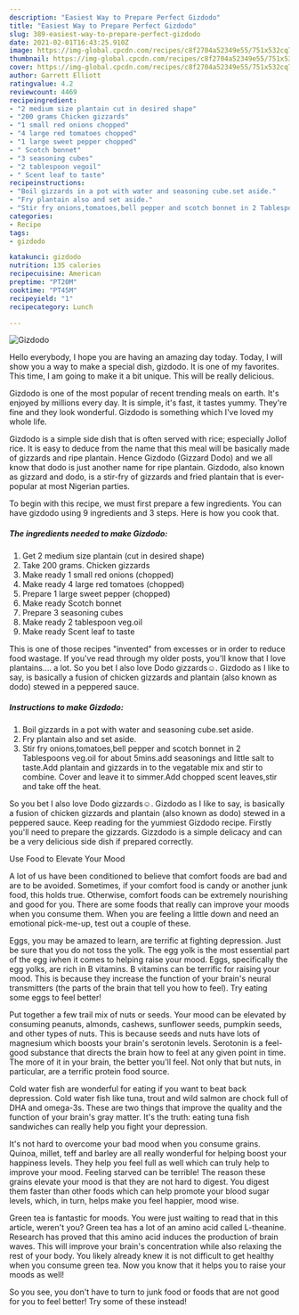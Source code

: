 ```yaml
---
description: "Easiest Way to Prepare Perfect Gizdodo"
title: "Easiest Way to Prepare Perfect Gizdodo"
slug: 389-easiest-way-to-prepare-perfect-gizdodo
date: 2021-02-01T16:43:25.910Z
image: https://img-global.cpcdn.com/recipes/c8f2704a52349e55/751x532cq70/gizdodo-recipe-main-photo.jpg
thumbnail: https://img-global.cpcdn.com/recipes/c8f2704a52349e55/751x532cq70/gizdodo-recipe-main-photo.jpg
cover: https://img-global.cpcdn.com/recipes/c8f2704a52349e55/751x532cq70/gizdodo-recipe-main-photo.jpg
author: Garrett Elliott
ratingvalue: 4.2
reviewcount: 4469
recipeingredient:
- "2 medium size plantain cut in desired shape"
- "200 grams Chicken gizzards"
- "1 small red onions chopped"
- "4 large red tomatoes chopped"
- "1 large sweet pepper chopped"
- " Scotch bonnet"
- "3 seasoning cubes"
- "2 tablespoon vegoil"
- " Scent leaf to taste"
recipeinstructions:
- "Boil gizzards in a pot with water and seasoning cube.set aside."
- "Fry plantain also and set aside."
- "Stir fry onions,tomatoes,bell pepper and scotch bonnet in 2 Tablespoons veg.oil for about 5mins.add seasonings and little salt to taste.Add plantain and gizzards in to the vegatable mix and stir to combine. Cover and leave it to simmer.Add chopped scent leaves,stir and take off the heat."
categories:
- Recipe
tags:
- gizdodo

katakunci: gizdodo 
nutrition: 135 calories
recipecuisine: American
preptime: "PT20M"
cooktime: "PT45M"
recipeyield: "1"
recipecategory: Lunch

---
```



![Gizdodo](https://img-global.cpcdn.com/recipes/c8f2704a52349e55/751x532cq70/gizdodo-recipe-main-photo.jpg)

Hello everybody, I hope you are having an amazing day today. Today, I will show you a way to make a special dish, gizdodo. It is one of my favorites. This time, I am going to make it a bit unique. This will be really delicious.

Gizdodo is one of the most popular of recent trending meals on earth. It's enjoyed by millions every day. It is simple, it's fast, it tastes yummy. They're fine and they look wonderful. Gizdodo is something which I've loved my whole life.

Gizdodo is a simple side dish that is often served with rice; especially Jollof rice. It is easy to deduce from the name that this meal will be basically made of gizzards and ripe plantain. Hence Gizdodo (Gizzard Dodo) and we all know that dodo is just another name for ripe plantain. Gizdodo, also known as gizzard and dodo, is a stir-fry of gizzards and fried plantain that is ever-popular at most Nigerian parties.


To begin with this recipe, we must first prepare a few ingredients. You can have gizdodo using 9 ingredients and 3 steps. Here is how you cook that.

<!--inarticleads1-->

##### The ingredients needed to make Gizdodo:

1. Get 2 medium size plantain (cut in desired shape)
1. Take 200 grams. Chicken gizzards
1. Make ready 1 small red onions (chopped)
1. Make ready 4 large red tomatoes (chopped)
1. Prepare 1 large sweet pepper (chopped)
1. Make ready  Scotch bonnet
1. Prepare 3 seasoning cubes
1. Make ready 2 tablespoon veg.oil
1. Make ready  Scent leaf to taste


This is one of those recipes &#34;invented&#34; from excesses or in order to reduce food wastage. If you&#39;ve read through my older posts, you&#39;ll know that I love plantains…. a lot. So you bet I also love Dodo gizzards☺. Gizdodo as I like to say, is basically a fusion of chicken gizzards and plantain (also known as dodo) stewed in a peppered sauce. 

<!--inarticleads2-->

##### Instructions to make Gizdodo:

1. Boil gizzards in a pot with water and seasoning cube.set aside.
1. Fry plantain also and set aside.
1. Stir fry onions,tomatoes,bell pepper and scotch bonnet in 2 Tablespoons veg.oil for about 5mins.add seasonings and little salt to taste.Add plantain and gizzards in to the vegatable mix and stir to combine. Cover and leave it to simmer.Add chopped scent leaves,stir and take off the heat.


So you bet I also love Dodo gizzards☺. Gizdodo as I like to say, is basically a fusion of chicken gizzards and plantain (also known as dodo) stewed in a peppered sauce. Keep reading for the yummiest Gizdodo recipe. Firstly you&#39;ll need to prepare the gizzards. Gizzdodo is a simple delicacy and can be a very delicious side dish if prepared correctly. 

Use Food to Elevate Your Mood


A lot of us have been conditioned to believe that comfort foods are bad and are to be avoided. Sometimes, if your comfort food is candy or another junk food, this holds true. Otherwise, comfort foods can be extremely nourishing and good for you. There are some foods that really can improve your moods when you consume them. When you are feeling a little down and need an emotional pick-me-up, test out a couple of these.

Eggs, you may be amazed to learn, are terrific at fighting depression. Just be sure that you do not toss the yolk. The egg yolk is the most essential part of the egg iwhen it comes to helping raise your mood. Eggs, specifically the egg yolks, are rich in B vitamins. B vitamins can be terrific for raising your mood. This is because they increase the function of your brain's neural transmitters (the parts of the brain that tell you how to feel). Try eating some eggs to feel better!

Put together a few trail mix of nuts or seeds. Your mood can be elevated by consuming peanuts, almonds, cashews, sunflower seeds, pumpkin seeds, and other types of nuts. This is because seeds and nuts have lots of magnesium which boosts your brain's serotonin levels. Serotonin is a feel-good substance that directs the brain how to feel at any given point in time. The more of it in your brain, the better you'll feel. Not only that but nuts, in particular, are a terrific protein food source.

Cold water fish are wonderful for eating if you want to beat back depression. Cold water fish like tuna, trout and wild salmon are chock full of DHA and omega-3s. These are two things that improve the quality and the function of your brain's gray matter. It's the truth: eating tuna fish sandwiches can really help you fight your depression. 

It's not hard to overcome your bad mood when you consume grains. Quinoa, millet, teff and barley are all really wonderful for helping boost your happiness levels. They help you feel full as well which can truly help to improve your mood. Feeling starved can be terrible! The reason these grains elevate your mood is that they are not hard to digest. You digest them faster than other foods which can help promote your blood sugar levels, which, in turn, helps make you feel happier, mood wise.

Green tea is fantastic for moods. You were just waiting to read that in this article, weren't you? Green tea has a lot of an amino acid called L-theanine. Research has proved that this amino acid induces the production of brain waves. This will improve your brain's concentration while also relaxing the rest of your body. You likely already knew it is not difficult to get healthy when you consume green tea. Now you know that it helps you to raise your moods as well!

So you see, you don't have to turn to junk food or foods that are not good for you to feel better! Try some of these instead!

